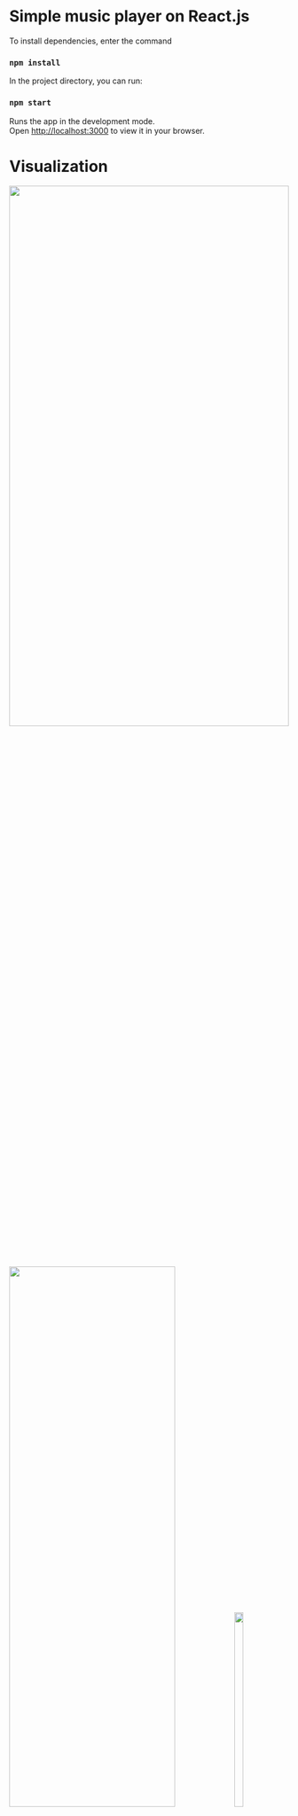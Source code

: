# Simple music player on React.js

To install dependencies, enter the command 

### `npm install`

In the project directory, you can run:

### `npm start`

Runs the app in the development mode.\
Open [http://localhost:3000](http://localhost:3000) to view it in your browser.

# Visualization

<img src="https://user-images.githubusercontent.com/97390534/209474723-c37d54b8-e0fb-4a00-9546-4e2102cc6476.png" width=100% height=50%>
<div>
<img src="https://user-images.githubusercontent.com/97390534/212543723-f90dd4b0-42df-411f-b2e7-a479fadbddb2.png" width=77% height=50%>
&emsp;<img src="https://user-images.githubusercontent.com/97390534/212543625-f9f4ebef-c93b-4abf-967d-602cf53f9fde.png" width=18% height=30%>
</div>

# Stack

   ![javascript-logo-svgrepo-com](https://user-images.githubusercontent.com/97390534/208232684-dee074e2-47e3-4f5b-b61d-44a991bc15fd.svg) &emsp;
      ![react-1-logo-svgrepo-com](https://user-images.githubusercontent.com/97390534/208232686-7c7ed7ed-5492-4900-a19c-2ad608dd951c.svg) &emsp;
      ![sass-svgrepo-com](https://user-images.githubusercontent.com/97390534/208232689-43da12eb-a0ab-4c6f-a4a5-82b4bd2abae1.svg) &emsp;
     ![html-svgrepo-com](https://user-images.githubusercontent.com/97390534/212543757-5d7db4ad-519e-4b91-829a-37188207d25d.svg)


